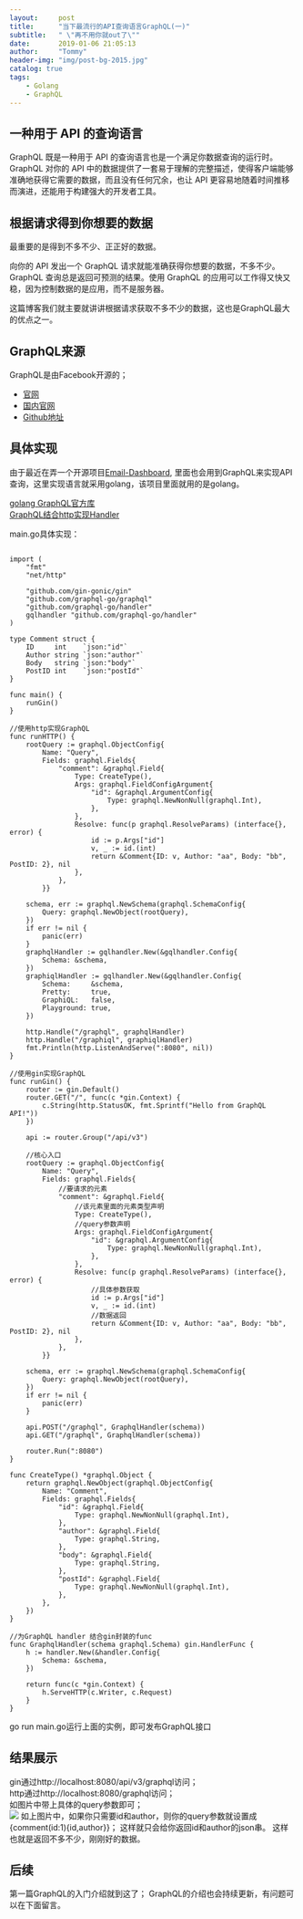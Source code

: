 ```yaml
---
layout:     post
title:      "当下最流行的API查询语言GraphQL(一)"
subtitle:   " \"再不用你就out了\""
date:       2019-01-06 21:05:13
author:     "Tommy"
header-img: "img/post-bg-2015.jpg"
catalog: true
tags:
    - Golang
    - GraphQL
---
```


## 一种用于 API 的查询语言
GraphQL 既是一种用于 API 的查询语言也是一个满足你数据查询的运行时。 GraphQL 对你的 API 中的数据提供了一套易于理解的完整描述，使得客户端能够准确地获得它需要的数据，而且没有任何冗余，也让 API 更容易地随着时间推移而演进，还能用于构建强大的开发者工具。

## 根据请求得到你想要的数据 
最重要的是得到不多不少、正正好的数据。

向你的 API 发出一个 GraphQL 请求就能准确获得你想要的数据，不多不少。 GraphQL 查询总是返回可预测的结果。使用 GraphQL 的应用可以工作得又快又稳，因为控制数据的是应用，而不是服务器。

这篇博客我们就主要就讲讲根据请求获取不多不少的数据，这也是GraphQL最大的优点之一。

## GraphQL来源
GraphQL是由Facebook开源的；
- [官网](https://graphql.org)
- [国内官网](http://graphql.cn/)
- [Github地址](https://github.com/facebook/graphql)

## 具体实现
由于最近在弄一个开源项目[Email-Dashboard](https://github.com/joyang1/Email-Dashboard),
里面也会用到GraphQL来实现API查询，这里实现语言就采用golang，该项目里面就用的是golang。

[golang GraphQL官方库](https://github.com/graphql-go/graphql)<br/>
[GraphQL结合http实现Handler](https://github.com/graphql-go/handler)

main.go具体实现：

```

import (
	"fmt"
	"net/http"

	"github.com/gin-gonic/gin"
	"github.com/graphql-go/graphql"
	"github.com/graphql-go/handler"
	gqlhandler "github.com/graphql-go/handler"
)

type Comment struct {
	ID     int    `json:"id"`
	Author string `json:"author"`
	Body   string `json:"body"`
	PostID int    `json:"postId"`
}

func main() {
	runGin()
}

//使用http实现GraphQL
func runHTTP() {
	rootQuery := graphql.ObjectConfig{
		Name: "Query",
		Fields: graphql.Fields{
			"comment": &graphql.Field{
				Type: CreateType(),
				Args: graphql.FieldConfigArgument{
					"id": &graphql.ArgumentConfig{
						Type: graphql.NewNonNull(graphql.Int),
					},
				},
				Resolve: func(p graphql.ResolveParams) (interface{}, error) {
					id := p.Args["id"]
					v, _ := id.(int)
					return &Comment{ID: v, Author: "aa", Body: "bb", PostID: 2}, nil
				},
			},
		}}

	schema, err := graphql.NewSchema(graphql.SchemaConfig{
		Query: graphql.NewObject(rootQuery),
	})
	if err != nil {
		panic(err)
	}
	graphqlHandler := gqlhandler.New(&gqlhandler.Config{
		Schema: &schema,
	})
	graphiqlHandler := gqlhandler.New(&gqlhandler.Config{
		Schema:     &schema,
		Pretty:     true,
		GraphiQL:   false,
		Playground: true,
	})

	http.Handle("/graphql", graphqlHandler)
	http.Handle("/graphiql", graphiqlHandler)
	fmt.Println(http.ListenAndServe(":8080", nil))
}

//使用gin实现GraphQL
func runGin() {
	router := gin.Default()
	router.GET("/", func(c *gin.Context) {
		c.String(http.StatusOK, fmt.Sprintf("Hello from GraphQL API!"))
	})

	api := router.Group("/api/v3")

    //核心入口
	rootQuery := graphql.ObjectConfig{
		Name: "Query",
		Fields: graphql.Fields{
            //要请求的元素
			"comment": &graphql.Field{
                //该元素里面的元素类型声明
                Type: CreateType(),
                //query参数声明
				Args: graphql.FieldConfigArgument{
					"id": &graphql.ArgumentConfig{
						Type: graphql.NewNonNull(graphql.Int),
					},
				},
				Resolve: func(p graphql.ResolveParams) (interface{}, error) {
                    //具体参数获取
					id := p.Args["id"]
                    v, _ := id.(int)
                    //数据返回
					return &Comment{ID: v, Author: "aa", Body: "bb", PostID: 2}, nil
				},
			},
		}}

	schema, err := graphql.NewSchema(graphql.SchemaConfig{
		Query: graphql.NewObject(rootQuery),
	})
	if err != nil {
		panic(err)
	}

	api.POST("/graphql", GraphqlHandler(schema))
	api.GET("/graphql", GraphqlHandler(schema))

	router.Run(":8080")
}

func CreateType() *graphql.Object {
	return graphql.NewObject(graphql.ObjectConfig{
		Name: "Comment",
		Fields: graphql.Fields{
			"id": &graphql.Field{
				Type: graphql.NewNonNull(graphql.Int),
			},
			"author": &graphql.Field{
				Type: graphql.String,
			},
			"body": &graphql.Field{
				Type: graphql.String,
			},
			"postId": &graphql.Field{
				Type: graphql.NewNonNull(graphql.Int),
			},
		},
	})
}

//为GraphQL handler 结合gin封装的func
func GraphqlHandler(schema graphql.Schema) gin.HandlerFunc {
	h := handler.New(&handler.Config{
		Schema: &schema,
	})

	return func(c *gin.Context) {
		h.ServeHTTP(c.Writer, c.Request)
	}
}

```
go run main.go运行上面的实例，即可发布GraphQL接口

## 结果展示
gin通过http://localhost:8080/api/v3/graphql访问；<br/>
http通过http://localhost:8080/graphql访问；<br/>
如图片中带上具体的query参数即可；<br/>
<img src = "/img/graphql.png">
如上图片中，如果你只需要id和author，则你的query参数就设置成{comment(id:1){id,author}}；
这样就只会给你返回id和author的json串。
这样也就是返回不多不少，刚刚好的数据。

## 后续
第一篇GraphQL的入门介绍就到这了；
GraphQL的介绍也会持续更新，有问题可以在下面留言。